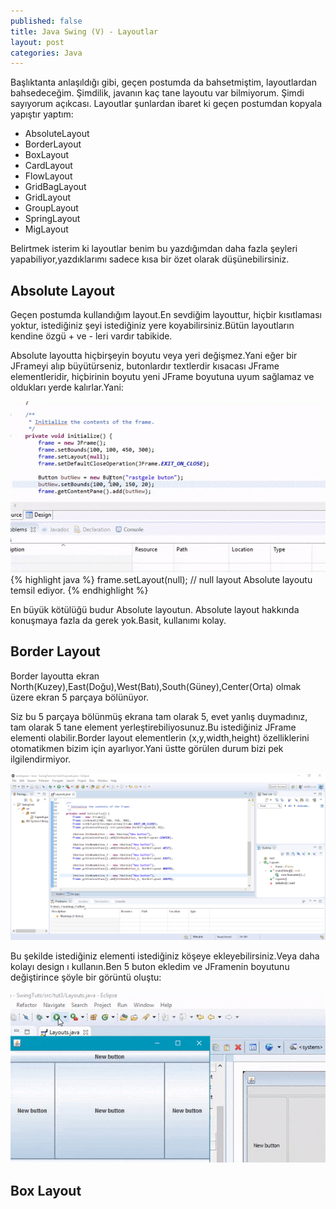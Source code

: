 ```yaml
---
published: false
title: Java Swing (V) - Layoutlar
layout: post
categories: Java
---
```

Başlıktanta anlaşıldığı gibi, geçen postumda da bahsetmiştim, layoutlardan bahsedeceğim. Şimdilik, javanın kaç tane layoutu var bilmiyorum. Şimdi sayıyorum açıkcası.
Layoutlar şunlardan ibaret ki geçen postumdan kopyala yapıştır yaptım:

- AbsoluteLayout
- BorderLayout
- BoxLayout
- CardLayout
- FlowLayout
- GridBagLayout
- GridLayout
- GroupLayout
- SpringLayout
- MigLayout

Belirtmek isterim ki layoutlar benim bu yazdığımdan daha fazla şeyleri yapabiliyor,yazdıklarımı sadece kısa bir özet olarak düşünebilirsiniz. 
## Absolute Layout

Geçen postumda kullandığım layout.En sevdiğim layouttur, hiçbir kısıtlaması yoktur, istediğiniz şeyi istediğiniz yere koyabilirsiniz.Bütün layoutların kendine özgü + ve - leri vardır tabikide.

Absolute layoutta hiçbirşeyin boyutu veya yeri değişmez.Yani eğer bir JFrameyi alıp büyütürseniz, butonlardır textlerdir kısacası JFrame elementleridir, hiçbirinin boyutu yeni JFrame boyutuna uyum sağlamaz ve oldukları yerde kalırlar.Yani:

<img src="/images/javaswing/javaswing5/1.gif"></img>
{% highlight java %}
frame.setLayout(null); // null layout Absolute layoutu temsil ediyor. 
{% endhighlight %}


En büyük kötülüğü budur Absolute layoutun.
Absolute layout hakkında konuşmaya fazla da gerek yok.Basit, kullanımı kolay.

## Border Layout

Border layoutta ekran North(Kuzey),East(Doğu),West(Batı),South(Güney),Center(Orta) olmak üzere ekran 5 parçaya bölünüyor.

Siz bu 5 parçaya bölünmüş ekrana tam olarak 5, evet yanlış duymadınız, tam olarak 5 tane element yerleştirebiliyosunuz.Bu istediğiniz JFrame elementi olabilir.Border layout elementlerin (x,y,width,height) özelliklerini otomatikmen bizim için ayarlıyor.Yani üstte görülen durum bizi pek ilgilendirmiyor.

<img src="/images/javaswing/javaswing4/2.png"></img>

Bu şekilde istediğiniz elementi istediğiniz köşeye ekleyebilirsiniz.Veya daha kolayı design ı kullanın.Ben 5 buton ekledim ve JFramenin boyutunu değiştirince şöyle bir görüntü oluştu:

<img src="/images/javaswing/javaswing5/3.gif"></img>


## Box Layout
